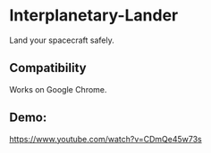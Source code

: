 # Interplanetary-Lander
Land your spacecraft safely.

## Compatibility

Works on Google Chrome.

## Demo:
https://www.youtube.com/watch?v=CDmQe45w73s
